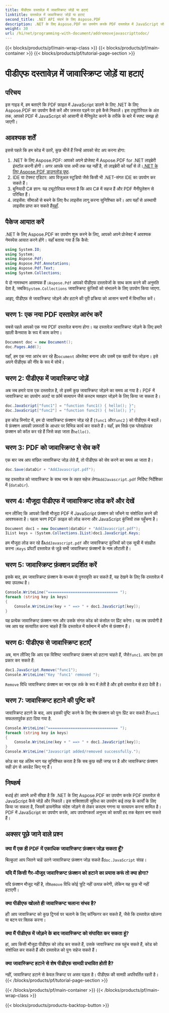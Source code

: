 ```yaml
---
title: पीडीएफ दस्तावेज़ में जावास्क्रिप्ट जोड़ें या हटाएं
linktitle: दस्तावेज़ में जावास्क्रिप्ट जोड़ें या हटाएं
second_title: .NET API संदर्भ के लिए Aspose.PDF
description: .NET के लिए Aspose.PDF का उपयोग करके PDF दस्तावेज़ में JavaScript जोड़ने और हटाने का तरीका जानें। दस्तावेज़-स्तरीय स्क्रिप्टिंग के लिए कोड ट्यूटोरियल के साथ चरण-दर-चरण मार्गदर्शिका।
weight: 30
url: /hi/net/programming-with-document/addremovejavascripttodoc/
---
```


{{< blocks/products/pf/main-wrap-class >}}
{{< blocks/products/pf/main-container >}}
{{< blocks/products/pf/tutorial-page-section >}}

# पीडीएफ दस्तावेज़ में जावास्क्रिप्ट जोड़ें या हटाएं

## परिचय

इस गाइड में, हम बताएंगे कि PDF फ़ाइल में JavaScript डालने के लिए .NET के लिए Aspose.PDF का उपयोग कैसे करें और ज़रूरत पड़ने पर इसे कैसे निकालें। इस ट्यूटोरियल के अंत तक, आपको PDF में JavaScript को आसानी से मैनिपुलेट करने के तरीके के बारे में स्पष्ट समझ हो जाएगी।

## आवश्यक शर्तें

इससे पहले कि हम कोड में उतरें, कुछ चीजें हैं जिन्हें आपको सेट अप करना होगा:

1.  .NET के लिए Aspose.PDF: आपको अपने प्रोजेक्ट में Aspose.PDF for .NET लाइब्रेरी इंस्टॉल करनी होगी। अगर आपके पास अभी तक यह नहीं है, तो लाइब्रेरी को यहाँ से लें।[.NET के लिए Aspose.PDF डाउनलोड पृष्ठ](https://releases.aspose.com/pdf/net/).
2. IDE या टेक्स्ट एडिटर: आप विजुअल स्टूडियो जैसे किसी भी .NET-संगत IDE का उपयोग कर सकते हैं।
3. बुनियादी C# ज्ञान: यह ट्यूटोरियल मानता है कि आप C# में सहज हैं और PDF मैनीपुलेशन से परिचित हैं।
4. लाइसेंस: सीमाओं से बचने के लिए वैध लाइसेंस लागू करना सुनिश्चित करें। आप यहाँ से अस्थायी लाइसेंस प्राप्त कर सकते हैं[यहाँ](https://purchase.aspose.com/temporary-license/).

## पैकेज आयात करें

.NET के लिए Aspose.PDF का उपयोग शुरू करने के लिए, आपको अपने प्रोजेक्ट में आवश्यक नेमस्पेस आयात करने होंगे। यहाँ बताया गया है कि कैसे:

```csharp
using System.IO;
using System;
using Aspose.Pdf;
using Aspose.Pdf.Annotations;
using Aspose.Pdf.Text;
using System.Collections;
```

 ये दो नामस्थान आवश्यक हैं।`Aspose.Pdf` आपको पीडीएफ दस्तावेजों के साथ काम करने की अनुमति देता है, जबकि`System.Collections` जावास्क्रिप्ट कुंजियों को संभालने के लिए उपयोग किया जाएगा.

आइए, पीडीएफ से जावास्क्रिप्ट जोड़ने और हटाने की पूरी प्रक्रिया को आसान चरणों में विभाजित करें।

## चरण 1: एक नया PDF दस्तावेज़ आरंभ करें

सबसे पहले आपको एक नया PDF दस्तावेज़ बनाना होगा। यह दस्तावेज़ जावास्क्रिप्ट जोड़ने के लिए हमारे खाली कैनवास के रूप में काम करेगा।

```csharp
Document doc = new Document();
doc.Pages.Add();
```

 यहाँ, हम एक नया आरंभ कर रहे हैं`Document` ऑब्जेक्ट बनाना और उसमें एक खाली पेज जोड़ना। इसे अपने पीडीएफ की नींव के रूप में सोचें।

## चरण 2: पीडीएफ में जावास्क्रिप्ट जोड़ें

अब जब हमारे पास एक दस्तावेज़ है, तो इसमें कुछ जावास्क्रिप्ट जोड़ने का समय आ गया है। PDF में जावास्क्रिप्ट का उपयोग अलर्ट या फ़ॉर्म सत्यापन जैसे कस्टम व्यवहार जोड़ने के लिए किया जा सकता है।

```csharp
doc.JavaScript["func1"] = "function func1() { hello(); }";
doc.JavaScript["func2"] = "function func2() { hello(); }";
```

इस कोड स्निपेट में, हम दो जावास्क्रिप्ट फ़ंक्शन जोड़ रहे हैं (`func1` और`func2` ) को पीडीएफ में बदलें। ये फ़ंक्शन आपकी ज़रूरतों के आधार पर विभिन्न कार्य कर सकते हैं। यहाँ, हम सिर्फ़ एक प्लेसहोल्डर फ़ंक्शन को कॉल कर रहे हैं जिसे कहा जाता है`hello()`.

## चरण 3: PDF को जावास्क्रिप्ट से सेव करें

एक बार जब आप वांछित जावास्क्रिप्ट जोड़ लेते हैं, तो पीडीएफ को सेव करने का समय आ जाता है।

```csharp
doc.Save(dataDir + "AddJavascript.pdf");
```

 यह दस्तावेज़ को जावास्क्रिप्ट के साथ नाम के तहत सहेज लेगा`AddJavascript.pdf` निर्दिष्ट निर्देशिका में (`dataDir`).

## चरण 4: मौजूदा पीडीएफ में जावास्क्रिप्ट लोड करें और देखें

मान लीजिए कि आपको किसी मौजूदा PDF में JavaScript फ़ंक्शन को जाँचने या संशोधित करने की आवश्यकता है। पहला चरण PDF फ़ाइल को लोड करना और JavaScript कुंजियों तक पहुँचना है।

```csharp
Document doc1 = new Document(dataDir + "AddJavascript.pdf");
IList keys = (System.Collections.IList)doc1.JavaScript.Keys;
```

 हम मौजूदा लोड कर रहे हैं`AddJavascript.pdf` और जावास्क्रिप्ट कुंजियों को एक सूची में संग्रहीत करना।`Keys` प्रॉपर्टी दस्तावेज़ से जुड़े सभी जावास्क्रिप्ट फ़ंक्शनों के नाम लौटाती है।

## चरण 5: जावास्क्रिप्ट फ़ंक्शन प्रदर्शित करें

इसके बाद, हम जावास्क्रिप्ट फ़ंक्शन के माध्यम से पुनरावृति कर सकते हैं, यह देखने के लिए कि दस्तावेज़ में क्या उपलब्ध है।

```csharp
Console.WriteLine("=============================== ");
foreach (string key in keys)
{
    Console.WriteLine(key + " ==> " + doc1.JavaScript[key]);
}
```

यह प्रत्येक जावास्क्रिप्ट फ़ंक्शन नाम और उसके संगत कोड को कंसोल पर प्रिंट करेगा। यह तब उपयोगी है जब आप यह सत्यापित करना चाहते हैं कि दस्तावेज़ में वर्तमान में कौन से फ़ंक्शन हैं।

## चरण 6: पीडीएफ से जावास्क्रिप्ट हटाएँ

 अब, मान लीजिए कि आप एक विशिष्ट जावास्क्रिप्ट फ़ंक्शन को हटाना चाहते हैं, जैसे`func1`. आप ऐसा इस प्रकार कर सकते हैं:

```csharp
doc1.JavaScript.Remove("func1");
Console.WriteLine("Key 'func1' removed ");
```

`Remove` विधि जावास्क्रिप्ट फ़ंक्शन का नाम एक तर्क के रूप में लेती है और इसे दस्तावेज़ से हटा देती है।

## चरण 7: जावास्क्रिप्ट हटाने की पुष्टि करें

 जावास्क्रिप्ट हटाने के बाद, आप इसकी पुष्टि करने के लिए शेष फ़ंक्शन को पुनः प्रिंट कर सकते हैं`func1` सफलतापूर्वक हटा दिया गया है.

```csharp
Console.WriteLine("=============================== ");
foreach (string key in keys)
{
    Console.WriteLine(key + " ==> " + doc1.JavaScript[key]);
}
Console.WriteLine("Javascript added/removed successfully.");
```

कोड का यह अंतिम भाग यह सुनिश्चित करता है कि सब कुछ सही जगह पर है और जावास्क्रिप्ट फ़ंक्शन सही ढंग से अपडेट किए गए हैं।

## निष्कर्ष

बधाई हो! आपने अभी सीखा है कि .NET के लिए Aspose.PDF का उपयोग करके PDF दस्तावेज़ से JavaScript कैसे जोड़ें और निकालें। इस शक्तिशाली सुविधा का उपयोग कई तरह के कार्यों के लिए किया जा सकता है, जिसमें डायनेमिक संदेश जोड़ने से लेकर कस्टम गणना या सत्यापन करना शामिल है। PDF में JavaScript का उपयोग करके, आप उपयोगकर्ता अनुभव को काफी हद तक बेहतर बना सकते हैं।

## अक्सर पूछे जाने वाले प्रश्न

### क्या मैं एक ही PDF में एकाधिक जावास्क्रिप्ट फ़ंक्शन जोड़ सकता हूँ?
 बिल्कुल! आप जितने चाहें उतने जावास्क्रिप्ट फ़ंक्शन जोड़ सकते हैं`doc.JavaScript` संग्रह।

### यदि मैं किसी गैर-मौजूद जावास्क्रिप्ट फ़ंक्शन को हटाने का प्रयास करूं तो क्या होगा?
 यदि फ़ंक्शन मौजूद नहीं है, तो`Remove` विधि कोई त्रुटि नहीं उत्पन्न करेगी, लेकिन यह कुछ भी नहीं हटाएगी।

### क्या पीडीएफ खोलते ही जावास्क्रिप्ट चलाना संभव है?
हाँ! आप जावास्क्रिप्ट को कुछ ट्रिगर्स पर चलाने के लिए कॉन्फ़िगर कर सकते हैं, जैसे कि दस्तावेज़ खोलना या बटन पर क्लिक करना।

### क्या मैं पीडीएफ में जोड़ने के बाद जावास्क्रिप्ट को संपादित कर सकता हूं?
हां, आप किसी मौजूदा पीडीएफ को लोड कर सकते हैं, उसके जावास्क्रिप्ट तक पहुंच सकते हैं, कोड को संशोधित कर सकते हैं और दस्तावेज़ को पुनः सहेज सकते हैं।

### क्या जावास्क्रिप्ट हटाने से शेष पीडीएफ सामग्री प्रभावित होती है?
नहीं, जावास्क्रिप्ट हटाने से केवल स्क्रिप्ट पर असर पड़ता है। पीडीएफ की सामग्री अपरिवर्तित रहती है।
{{< /blocks/products/pf/tutorial-page-section >}}

{{< /blocks/products/pf/main-container >}}
{{< /blocks/products/pf/main-wrap-class >}}

{{< blocks/products/products-backtop-button >}}
